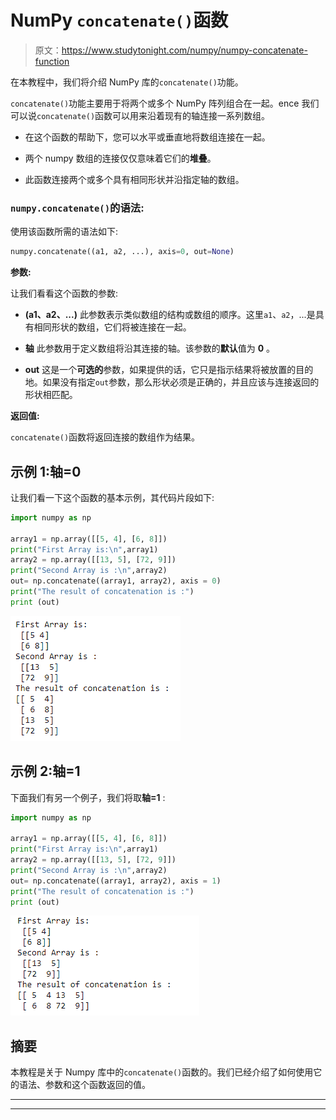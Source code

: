 # NumPy `concatenate()`函数

> 原文：<https://www.studytonight.com/numpy/numpy-concatenate-function>

在本教程中，我们将介绍 NumPy 库的`concatenate()`功能。

`concatenate()`功能主要用于将两个或多个 NumPy 阵列组合在一起。ence 我们可以说`concatenate()`函数可以用来沿着现有的轴连接一系列数组。

*   在这个函数的帮助下，您可以水平或垂直地将数组连接在一起。

*   两个 numpy 数组的连接仅仅意味着它们的**堆叠**。

*   此函数连接两个或多个具有相同形状并沿指定轴的数组。

### `numpy.concatenate()`的语法:

使用该函数所需的语法如下:

```py
numpy.concatenate((a1, a2, ...), axis=0, out=None)
```

**参数:**

让我们看看这个函数的参数:

*   **(a1、a2、...)**
    此参数表示类似数组的结构或数组的顺序。这里`a1`、`a2`，...是具有相同形状的数组，它们将被连接在一起。

*   **轴**
    此参数用于定义数组将沿其连接的轴。该参数的**默认**值为 **0** 。

*   **out**
    这是一个**可选的**参数，如果提供的话，它只是指示结果将被放置的目的地。如果没有指定`out`参数，那么形状必须是正确的，并且应该与连接返回的形状相匹配。

**返回值:**

`concatenate()`函数将返回连接的数组作为结果。

## 示例 1:轴=0

让我们看一下这个函数的基本示例，其代码片段如下:

```py
import numpy as np

array1 = np.array([[5, 4], [6, 8]]) 
print("First Array is:\n",array1)
array2 = np.array([[13, 5], [72, 9]]) 
print("Second Array is :\n",array2)
out= np.concatenate((array1, array2), axis = 0) 
print("The result of concatenation is :")
print (out) 
```

![numpy concatenate() function example](img/cb7720bc3982eb413b3daabbe3f55216.png)

## 示例 2:轴=1

下面我们有另一个例子，我们将取**轴=1** :

```py
import numpy as np

array1 = np.array([[5, 4], [6, 8]]) 
print("First Array is:\n",array1)
array2 = np.array([[13, 5], [72, 9]]) 
print("Second Array is :\n",array2)
out= np.concatenate((array1, array2), axis = 1) 
print("The result of concatenation is :")
print (out) 
```

![numpy concatenate() function example](img/df8620968dd73ce9dc840b44fa614d1e.png)

## 摘要

本教程是关于 Numpy 库中的`concatenate()`函数的。我们已经介绍了如何使用它的语法、参数和这个函数返回的值。

* * *

* * *